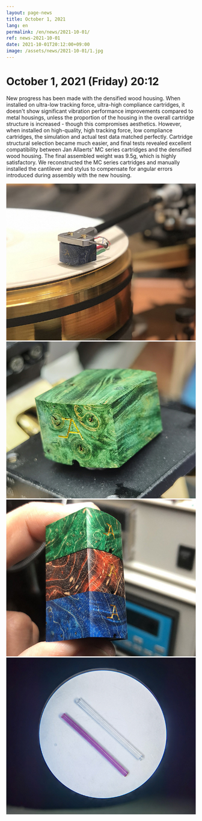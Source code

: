 ```yaml
---
layout: page-news
title: October 1, 2021
lang: en
permalink: /en/news/2021-10-01/
ref: news-2021-10-01
date: 2021-10-01T20:12:00+09:00
image: /assets/news/2021-10-01/1.jpg
---
```



# October 1, 2021 (Friday) 20:12

New progress has been made with the densified wood housing. When installed on ultra-low tracking force, ultra-high compliance cartridges, it doesn't show significant vibration performance improvements compared to metal housings, unless the proportion of the housing in the overall cartridge structure is increased - though this compromises aesthetics.
However, when installed on high-quality, high tracking force, low compliance cartridges, the simulation and actual test data matched perfectly. Cartridge structural selection became much easier, and final tests revealed excellent compatibility between Jan Allaerts' MC series cartridges and the densified wood housing. The final assembled weight was 9.5g, which is highly satisfactory.
We reconstructed the MC series cartridges and manually installed the cantilever and stylus to compensate for angular errors introduced during assembly with the new housing.

![1](/assets/news/2021-10-01/1.jpg)
![2](/assets/news/2021-10-01/2.jpg)
![3](/assets/news/2021-10-01/3.jpg)
![4](/assets/news/2021-10-01/4.jpg)
